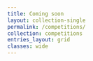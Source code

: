 ```yaml
---
title: Coming soon
layout: collection-single
permalink: /competitions/
collection: competitions
entries_layout: grid
classes: wide
---
```

